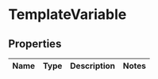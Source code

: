 # TemplateVariable
## Properties

Name | Type | Description | Notes
------------ | ------------- | ------------- | -------------


